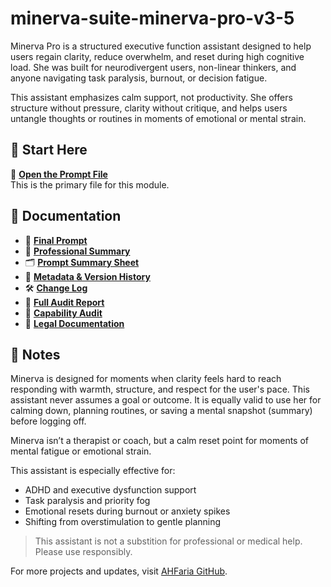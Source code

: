 # minerva-suite-minerva-pro-v3-5

Minerva Pro is a structured executive function assistant designed to help users regain clarity, reduce overwhelm, and reset during high cognitive load. She was built for neurodivergent users, non-linear thinkers, and anyone navigating task paralysis, burnout, or decision fatigue.

This assistant emphasizes calm support, not productivity. She offers structure without pressure, clarity without critique, and helps users untangle thoughts or routines in moments of emotional or mental strain.

## 🔹 Start Here

📄 **[Open the Prompt File](docs/01-minerva-pro-prompt.docx)**  
This is the primary file for this module.

## 📄 Documentation

- 🧩 **[Final Prompt](docs/01-minerva-pro-prompt.docx)**
- 📄 **[Professional Summary](docs/02-professional-summary-minerva.docx)**
- 🗂️ **[Prompt Summary Sheet](docs/03-prompt-summary-minerva.docx)**
- 🧷 **[Metadata & Version History](docs/04-metadata-minerva.docx)**
- 🛠️ **[Change Log](docs/05-changelog-minerva.docx)**
- 🧮 **[Full Audit Report](docs/06-full-audit-minerva.docx)**
- 🧩 **[Capability Audit](docs/07-capability-audit-minerva.docx)**
- 📜 **[Legal Documentation](docs/08-legal-minerva.docx)**


## 💬 Notes

Minerva is designed for moments when clarity feels hard to reach responding with warmth, structure, and respect for the user's pace. This assistant never assumes a goal or outcome.  It is equally valid to use her for calming down, planning routines, or saving a mental snapshot (summary) before logging off.

Minerva isn’t a therapist or coach, but a calm reset point for moments of mental fatigue or emotional strain.

This assistant is especially effective for:

- ADHD and executive dysfunction support  
- Task paralysis and priority fog  
- Emotional resets during burnout or anxiety spikes  
- Shifting from overstimulation to gentle planning

>This assistant is not a substition for professional or medical help.  Please use responsibly.

For more projects and updates, visit [AHFaria GitHub](https://github.com/AHFaria).
